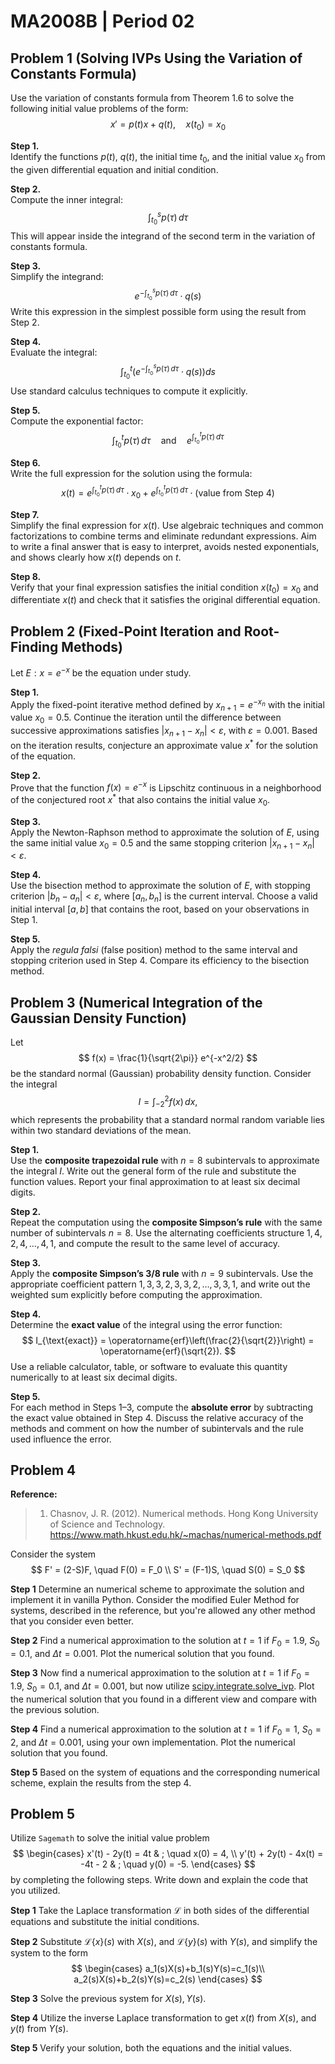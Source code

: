 # MA2008B | Period 02

## Problem 1 (Solving IVPs Using the Variation of Constants Formula)

Use the variation of constants formula from Theorem 1.6 to solve the following initial value problems of the form:
$$
x' = p(t)x + q(t), \quad x(t_0) = x_0
$$

**Step 1.**  
Identify the functions $p(t)$, $q(t)$, the initial time $t_0$, and the initial value $x_0$ from the given differential equation and initial condition.

**Step 2.**  
Compute the inner integral:
$$
\int_{t_0}^s p(\tau)\, d\tau
$$
This will appear inside the integrand of the second term in the variation of constants formula.

**Step 3.**  
Simplify the integrand:
$$
e^{-\int_{t_0}^s p(\tau)\, d\tau} \cdot q(s)
$$
Write this expression in the simplest possible form using the result from Step 2.

**Step 4.**  
Evaluate the integral:
$$
\int_{t_0}^t \left(e^{-\int_{t_0}^s p(\tau)\, d\tau} \cdot q(s)\right) ds
$$
Use standard calculus techniques to compute it explicitly.

**Step 5.**  
Compute the exponential factor:
$$
\int_{t_0}^t p(\tau)\, d\tau \quad \text{and} \quad e^{\int_{t_0}^t p(\tau)\, d\tau}
$$

**Step 6.**  
Write the full expression for the solution using the formula:
$$
x(t) = e^{\int_{t_0}^t p(\tau)\, d\tau} \cdot x_0 + e^{\int_{t_0}^t p(\tau)\, d\tau} \cdot \left( \text{value from Step 4} \right)
$$

**Step 7.**  
Simplify the final expression for $x(t)$. Use algebraic techniques and common factorizations to combine terms and eliminate redundant expressions. Aim to write a final answer that is easy to interpret, avoids nested exponentials, and shows clearly how $x(t)$ depends on $t$.

**Step 8.**  
Verify that your final expression satisfies the initial condition $x(t_0) = x_0$ and differentiate $x(t)$ and check that it satisfies the original differential equation.

## Problem 2 (Fixed-Point Iteration and Root-Finding Methods)

Let $E: x = e^{-x}$ be the equation under study.

**Step 1.**  
Apply the fixed-point iterative method defined by $x_{n+1} = e^{-x_n}$ with the initial value $x_0 = 0.5$. Continue the iteration until the difference between successive approximations satisfies $|x_{n+1} - x_n| < \varepsilon$, with $\varepsilon = 0.001$. Based on the iteration results, conjecture an approximate value $x^*$ for the solution of the equation.

**Step 2.**  
Prove that the function $f(x) = e^{-x}$ is Lipschitz continuous in a neighborhood of the conjectured root $x^*$ that also contains the initial value $x_0$.

**Step 3.**  
Apply the Newton-Raphson method to approximate the solution of $E$, using the same initial value $x_0 = 0.5$ and the same stopping criterion $|x_{n+1} - x_n| < \varepsilon$.

**Step 4.**  
Use the bisection method to approximate the solution of $E$, with stopping criterion $|b_n - a_n| < \varepsilon$, where $[a_n, b_n]$ is the current interval. Choose a valid initial interval $[a, b]$ that contains the root, based on your observations in Step 1.

**Step 5.**  
Apply the *regula falsi* (false position) method to the same interval and stopping criterion used in Step 4. Compare its efficiency to the bisection method.

## Problem 3 (Numerical Integration of the Gaussian Density Function)

Let
$$
f(x) = \frac{1}{\sqrt{2\pi}} e^{-x^2/2}
$$
be the standard normal (Gaussian) probability density function. Consider the integral
$$
I = \int_{-2}^{2} f(x)\,dx,
$$
which represents the probability that a standard normal random variable lies within two standard deviations of the mean.

**Step 1.**  
Use the **composite trapezoidal rule** with $n = 8$ subintervals to approximate the integral $I$. Write out the general form of the rule and substitute the function values. Report your final approximation to at least six decimal digits.

**Step 2.**  
Repeat the computation using the **composite Simpson’s rule** with the same number of subintervals $n = 8$. Use the alternating coefficients structure $1, 4, 2, 4, \dots, 4, 1$, and compute the result to the same level of accuracy.

**Step 3.**  
Apply the **composite Simpson’s 3/8 rule** with $n = 9$ subintervals. Use the appropriate coefficient pattern $1, 3, 3, 2, 3, 3, 2, \dots, 3, 3, 1$, and write out the weighted sum explicitly before computing the approximation.

**Step 4.**  
Determine the **exact value** of the integral using the error function:
$$
I_{\text{exact}} = \operatorname{erf}\left(\frac{2}{\sqrt{2}}\right) = \operatorname{erf}(\sqrt{2}).
$$
Use a reliable calculator, table, or software to evaluate this quantity numerically to at least six decimal digits.

**Step 5.**  
For each method in Steps 1–3, compute the **absolute error** by subtracting the exact value obtained in Step 4. Discuss the relative accuracy of the methods and comment on how the number of subintervals and the rule used influence the error.

## Problem 4

**Reference:**

> 1. Chasnov, J. R. (2012). Numerical methods. Hong Kong University of Science and Technology. <https://www.math.hkust.edu.hk/~machas/numerical-methods.pdf>

Consider the system
$$
F' = (2-S)F, \quad F(0) = F_0 \\
S' = (F-1)S, \quad S(0) = S_0
$$

**Step 1**
Determine an numerical scheme to approximate the solution and implement  it in vanilla Python. Consider the modified Euler Method for systems, described in the reference, but you're allowed any other method that you consider even better.

**Step 2**
Find a numerical approximation to the solution at $t=1$ if $F_0 = 1.9$, $S_0=0.1$, and $\Delta t = 0.001$. Plot the numerical solution that you found.

**Step 3**
Now find a numerical approximation to the solution at $t=1$ if $F_0 = 1.9$, $S_0=0.1$, and $\Delta t = 0.001$, but now utilize [scipy.integrate.solve_ivp](https://docs.scipy.org/doc/scipy/reference/generated/scipy.integrate.solve_ivp.html). Plot the numerical solution that you found in a different view and compare with the previous solution.

**Step 4**
Find a numerical approximation to the solution at $t=1$ if $F_0 = 1$, $S_0=2$, and $\Delta t = 0.001$, using your own implementation. Plot the numerical solution that you found.

**Step 5**
Based on the system of equations and the corresponding numerical scheme, explain the results from the step 4.

## Problem 5

Utilize `Sagemath` to solve the initial value problem
$$
\begin{cases}
x'(t) - 2y(t) = 4t & ; \quad x(0) = 4, \\
y'(t) + 2y(t) - 4x(t) = -4t - 2 & ; \quad y(0) = -5.
\end{cases}
$$
by completing the following steps. Write down and explain the code that you utilized.

**Step 1** Take the Laplace transformation  $\mathscr{L}$ in both sides of the differential equations and substitute the initial conditions.

**Step 2** Substitute $\mathscr{L}\{x\}(s)$ with $X(s)$, and $\mathscr{L}\{y\}(s)$ with $Y(s)$, and simplify the system to the form
$$
\begin{cases}
a_1(s)X(s)+b_1(s)Y(s)=c_1(s)\\
a_2(s)X(s)+b_2(s)Y(s)=c_2(s)
\end{cases}
$$

**Step 3** Solve the previous system for $X(s), Y(s)$.

**Step 4** Utilize the inverse Laplace transformation to get $x(t)$ from $X(s)$, and $y(t)$ from $Y(s)$.

**Step 5** Verify your solution, both the equations and the initial values.
